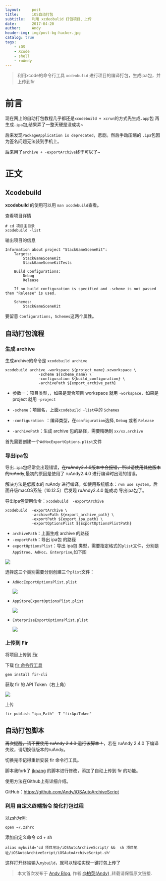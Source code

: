 ```yaml
---
layout:     post
title:      iOS自动打包
subtitle:   利用 xcdeobulid 打包项目、上传
date:       2017-04-20
author:     Andy
header-img: img/post-bg-hacker.jpg
catalog: true
tags:
    - iOS
    - Xcode
    - shell
    - ruAndy
---
```




> 利用xcode的命令行工具 `xcdeobulid` 进行项目的编译打包，生成ipa包，并上传到fir

# 前言
现在网上的自动打包教程几乎都还是`xcodebuild + xcrun`的方式先生成`.app`包 再生成`.ipa`包,结果弄了一整天硬是没成功~

后来发现`PackageApplication is deprecated`，悲剧。然后手动压缩的 `.ipa`包因为签名问题无法装到手机上。

后来用了`archive + -exportArchive`终于可以了~

# 正文

## Xcodebuild

**xcodebuild** 的使用可以用 `man xcodebuild`查看。

查看项目详情

	# cd 项目主目录
	xcodebuild -list
	
输出项目的信息

	Information about project "StackGameSceneKit":
	    Targets:
	        StackGameSceneKit
	        StackGameSceneKitTests
	
	    Build Configurations:
	        Debug
	        Release
	
	    If no build configuration is specified and -scheme is not passed then "Release" is used.
	
	    Schemes:
	        StackGameSceneKit

要留意 `Configurations`，`Schemes`这两个属性。

## 自动打包流程

### 生成 archive

生成archive的命令是 `xcodebuild archive` 

	xcodebuild archive -workspace ${project_name}.xcworkspace \
                   -scheme ${scheme_name} \
                   -configuration ${build_configuration} \
                   -archivePath ${export_archive_path}

- 参数一：项目类型，，如果是混合项目 workspace 就用 `-workspace`，如果是 project 就用 `-project`

- `-scheme`：项目名，上面`xcodebuild -list`中的 `Schemes`

- `-configuration `：编译类型，在`configuration`选择, `Debug` 或者 `Release`

- `-archivePath`：生成 archive 包的路径，需要精确到 `xx/xx.archive`

首先需要创建一个`AdHocExportOptions.plist`文件


### 导出ipa包

导出`.ipa`包经常会出现错误，~~在ruAndy2.4.0版本中会报错，所以请使用其他版本的ruAndy~~,最初的原因是使用了 ruAndy2.4.0 进行编译时出现的错误。

解决方法是低版本的 ruAndy 进行编译，如使用系统版本：`rvm use system`。后面升级macOS系统（10.12.5）后发现 ruAndy2.4.0 能成功 导出ipa包了。

导出ipa包使用命令：`xcodebuild  -exportArchive`

	xcodebuild  -exportArchive \
	            -archivePath ${export_archive_path} \
	            -exportPath ${export_ipa_path} \
	            -exportOptionsPlist ${ExportOptionsPlistPath}


- `archivePath`：上面生成 archive 的路径
- `-exportPath`：导出 ipa包 的路径
- `exportOptionsPlist`：导出 ipa包 类型，需要指定格式的`plist`文件，分别是`AppStroe`、`AdHoc`、`Enterprise`,如下图

![](https://ww3.sinaimg.cn/large/006tNc79gy1ff1bcz534ij30g609uq48.jpg)

选择这三个类别需要分别创建三个`plist`文件：

- `AdHocExportOptionsPlist.plist`
	
	![](https://ww3.sinaimg.cn/large/006tNc79gy1ff1bhmwvxfj30ax01pdfu.jpg)
- `AppStoreExportOptionsPlist.plist`

	![](https://ww3.sinaimg.cn/large/006tNc79gy1ff1bijdlsgj30bh01st8q.jpg)
- `EnterpriseExportOptionsPlist.plist`

	![](https://ww4.sinaimg.cn/large/006tNc79gy1ff1bishpk8j30be01sglm.jpg)


### 上传到 Fir

将项目上传到 [Fir](https://fir.im)

下载 [fir 命令行工具](https://github.com/FIRHQ/fir-cli/blob/master/doc/install.md) 

	gem install fir-cli

获取 fir 的 API Token（右上角）

![](https://ww3.sinaimg.cn/large/006tNc79gy1ff28ccsqhyj304t07bwei.jpg)

上传

	fir publish "ipa_Path" -T "firApiToken"
	


## 自动打包脚本

~~再次提醒，请不要使用 ruAndy 2.4.0 运行该脚本！~~，若在 ruAndy 2.4.0 下编译失败，请切换低版本的ruAndy。

切换完毕记得重新安装 fir 命令行工具。

脚本我fork了 [jkpang](https://github.com/jkpang/PPAutoPackageScript) 的脚本进行修改，添加了自动上传到 fir 的功能。

使用方法在Github上有详细介绍。

GitHub：<https://github.com/Andy/iOSAutoArchiveScript>


### 利用 自定义终端指令 简化打包过程

以zsh为例:

	open ~/.zshrc
添加自定义命令 cd + sh

	alias mybuild='cd 项目地址/iOSAutoArchiveScript/ &&  sh 项目地址/iOSAutoArchiveScript/iOSAutoArchiveScript.sh'
这样打开终端输入`mybuild`，就可以轻松实现一键打包上传了

> 本文首次发布于 [Andy Blog](http://Andy.github.io), 作者 [@柏荧(Andy)](http://github.com/Andy) ,转载请保留原文链接.
